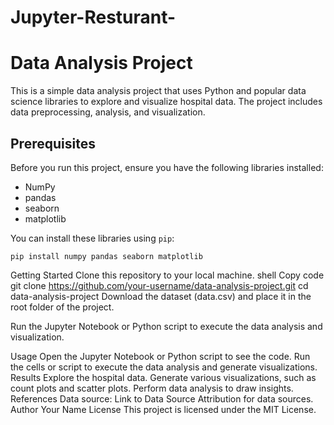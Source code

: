 # Jupyter-Resturant-
# Data Analysis Project

This is a simple data analysis project that uses Python and popular data science libraries to explore and visualize hospital data. The project includes data preprocessing, analysis, and visualization.

## Prerequisites

Before you run this project, ensure you have the following libraries installed:

- NumPy
- pandas
- seaborn
- matplotlib

You can install these libraries using `pip`:

```shell
pip install numpy pandas seaborn matplotlib
```
Getting Started
Clone this repository to your local machine.
shell
Copy code
git clone https://github.com/your-username/data-analysis-project.git
cd data-analysis-project
Download the dataset (data.csv) and place it in the root folder of the project.

Run the Jupyter Notebook or Python script to execute the data analysis and visualization.

Usage
Open the Jupyter Notebook or Python script to see the code.
Run the cells or script to execute the data analysis and generate visualizations.
Results
Explore the hospital data.
Generate various visualizations, such as count plots and scatter plots.
Perform data analysis to draw insights.
References
Data source: Link to Data Source
Attribution for data sources.
Author
Your Name
License
This project is licensed under the MIT License.
